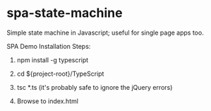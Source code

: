 spa-state-machine
=================

Simple state machine in Javascript; useful for single page apps too.

SPA Demo Installation Steps:

1) npm install -g typescript 

2) cd ${project-root}/TypeScript

3) tsc *.ts 
(it's probably safe to ignore the jQuery errors)

4) Browse to index.html
